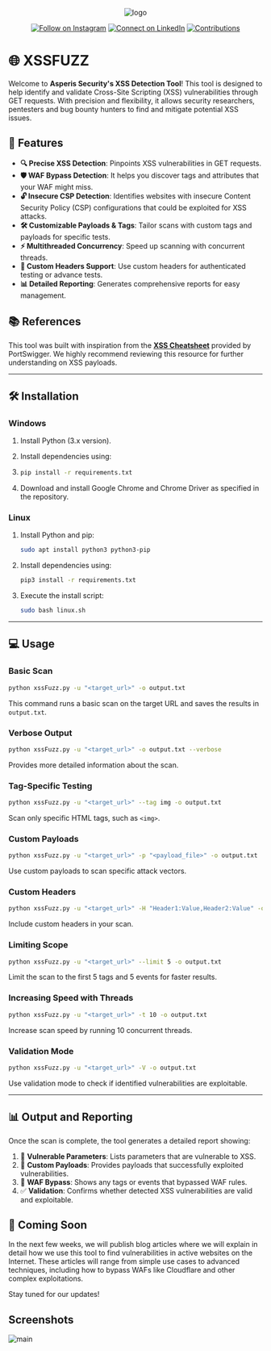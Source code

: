 <div align="center">
  
![logo](https://github.com/user-attachments/assets/3cac3ab4-c084-44e6-a856-2c0e95a5e596)

[![Follow on Instagram](https://img.shields.io/badge/Instagram-Follow-blue?logo=instagram)](https://www.instagram.com/asperissecurity)
[![Connect on LinkedIn](https://img.shields.io/badge/LinkedIn-Connect-blue?logo=linkedin)]([https://www.linkedin.com/company/asperis-security/])
[![Contributions](https://img.shields.io/badge/contributions-welcome-brightgreen.svg)](https://github.com/Asperis-Security/xssFuzz/)
</div>

# 🌐 XSSFUZZ

Welcome to **Asperis Security's XSS Detection Tool**! This tool is designed to help identify and validate Cross-Site Scripting (XSS) vulnerabilities through GET requests. With precision and flexibility, it allows security researchers, pentesters and bug bounty hunters to find and mitigate potential XSS issues.

## 🚀 Features

- **🔍 Precise XSS Detection**: Pinpoints XSS vulnerabilities in GET requests.
- **🛡️ WAF Bypass Detection**: It helps you discover tags and attributes that your WAF might miss.
- **🔓 Insecure CSP Detection**: Identifies websites with insecure Content Security Policy (CSP) configurations that could be exploited for XSS attacks.
- **🛠️ Customizable Payloads & Tags**: Tailor scans with custom tags and payloads for specific tests.
- **⚡ Multithreaded Concurrency**: Speed up scanning with concurrent threads.
- **🔐 Custom Headers Support**: Use custom headers for authenticated testing or advance tests.
- **📊 Detailed Reporting**: Generates comprehensive reports for easy management.

## 📚 References

This tool was built with inspiration from the **[XSS Cheatsheet](https://portswigger.net/web-security/cross-site-scripting/cheat-sheet)** provided by PortSwigger. We highly recommend reviewing this resource for further understanding on XSS payloads.

---

## 🛠️ Installation

### Windows
1. Install Python (3.x version).
2. Install dependencies using:
3. 
   ```bash
   pip install -r requirements.txt
   ```
   
4. Download and install Google Chrome and Chrome Driver as specified in the repository.

### Linux
1. Install Python and pip:
   
   ```bash
   sudo apt install python3 python3-pip
   ```
   
3. Install dependencies using:

   ```bash
   pip3 install -r requirements.txt
   ```
5. Execute the install script:
   
   ```bash
   sudo bash linux.sh
   ```

---

## 💻 Usage

### Basic Scan

```bash
python xssFuzz.py -u "<target_url>" -o output.txt
```

This command runs a basic scan on the target URL and saves the results in `output.txt`.

### Verbose Output

```bash
python xssFuzz.py -u "<target_url>" -o output.txt --verbose
```

Provides more detailed information about the scan.

### Tag-Specific Testing

```bash
python xssFuzz.py -u "<target_url>" --tag img -o output.txt
```

Scan only specific HTML tags, such as `<img>`.

### Custom Payloads

```bash
python xssFuzz.py -u "<target_url>" -p "<payload_file>" -o output.txt
```

Use custom payloads to scan specific attack vectors.

### Custom Headers

```bash
python xssFuzz.py -u "<target_url>" -H "Header1:Value,Header2:Value" -o output.txt
```

Include custom headers in your scan.

### Limiting Scope

```bash
python xssFuzz.py -u "<target_url>" --limit 5 -o output.txt
```

Limit the scan to the first 5 tags and 5 events for faster results.

### Increasing Speed with Threads

```bash
python xssFuzz.py -u "<target_url>" -t 10 -o output.txt
```

Increase scan speed by running 10 concurrent threads.

### Validation Mode

```bash
python xssFuzz.py -u "<target_url>" -V -o output.txt
```

Use validation mode to check if identified vulnerabilities are exploitable.

---

## 📊 Output and Reporting

Once the scan is complete, the tool generates a detailed report showing:
1. 🎯 **Vulnerable Parameters**: Lists parameters that are vulnerable to XSS.
2. 📜 **Custom Payloads**: Provides payloads that successfully exploited vulnerabilities.
3. 🚫 **WAF Bypass**: Shows any tags or events that bypassed WAF rules.
4. ✅ **Validation**: Confirms whether detected XSS vulnerabilities are valid and exploitable.


## 📢 Coming Soon

In the next few weeks, we will publish blog articles where we will explain in detail how we use this tool to find vulnerabilities in active websites on the Internet. These articles will range from simple use cases to advanced techniques, including how to bypass WAFs like Cloudflare and other complex exploitations.

Stay tuned for our updates!


## Screenshots
![main](https://github.com/user-attachments/assets/e978b157-c55d-4af5-bc63-1499a605eb5b)
